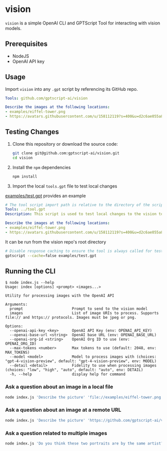 # vision

`vision` is a simple OpenAI CLI and GPTScript Tool for interacting with vision models.

## Prerequisites

- NodeJS 
- OpenAI API key


## Usage

Import `vision` into any `.gpt` script by referencing its GitHub repo.

```yaml
Tools: github.com/gptscript-ai/vision

Describe the images at the following locations:
- examples/eiffel-tower.png
- https://avatars.githubusercontent.com/u/158112119?s=400&u=d2c6ae055a80ced8209f4aab2562986a97d79e9f&v=4
```

## Testing Changes

1. Clone this repository or download the source code:

    ```bash
    git clone git@github.com:gptscript-ai/vision.git
    cd vision 
    ```

2. Install the `npm` dependencies

    ```bash
    npm install 
    ```

3. Import the local `tools.gpt` file to test local changes

  [examples/test.gpt](examples/test.gpt) provides an example

  ```yaml
  # The tool script import path is relative to the directory of the script importing it; in this case ./examples
  Tools: ../tool.gpt
  Description: This script is used to test local changes to the vision tool by invoking it with a simple prompt and image references.

  Describe the images at the following locations:
  - examples/eiffel-tower.png
  - https://avatars.githubusercontent.com/u/158112119?s=400&u=d2c6ae055a80ced8209f4aab2562986a97d79e9f&v=4
  ```

  It can be run from the vision repo's root directory

  ```sh
  # Disable response caching to ensure the tool is always called for testing purposes
  gptscript --cache=false examples/test.gpt
  ```

## Running the CLI

```console
$ node index.js --help
Usage: index [options] <prompt> <images...>

Utility for processing images with the OpenAI API

Arguments:
  prompt                      Prompt to send to the vision model
  images                      List of image URIs to process. Supports file:// and https:// protocols. Images must be jpeg or png.

Options:
  --openai-api-key <key>      OpenAI API Key (env: OPENAI_API_KEY)
  --openai-base-url <string>  OpenAI base URL (env: OPENAI_BASE_URL)
  --openai-org-id <string>    OpenAI Org ID to use (env: OPENAI_ORG_ID)
  --max-tokens <number>       Max tokens to use (default: 2048, env: MAX_TOKENS)
  --model <model>             Model to process images with (choices: "gpt-4-vision-preview", default: "gpt-4-vision-preview", env: MODEL)
  --detail <detail>           Fidelity to use when processing images (choices: "low", "high", "auto", default: "auto", env: DETAIL)
  -h, --help                  display help for command
```

### Ask a question about an image in a local file 

```bash
node index.js 'Describe the picture' 'file://examples/eiffel-tower.png'
```

### Ask a question about an image at a remote URL 
```bash
node index.js 'Describe the picture' 'https://github.com/gptscript-ai/vision/blob/main/examples/eiffel-tower.png?raw=true'
```

### Ask a question related to multiple images 
```bash
node index.js 'Do you think these two portraits are by the same artist?' 'https://github.com/gptscript-ai/vision/blob/main/examples/eiffel-tower.png?raw=true' 'file://examples/eiffel-tower.png'
```